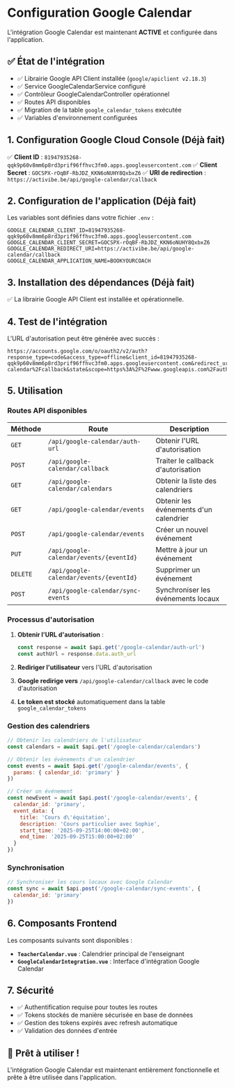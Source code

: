 # Configuration Google Calendar

L'intégration Google Calendar est maintenant **ACTIVE** et configurée dans l'application.

## ✅ État de l'intégration

- ✅ Librairie Google API Client installée (`google/apiclient v2.18.3`)
- ✅ Service GoogleCalendarService configuré
- ✅ Contrôleur GoogleCalendarController opérationnel
- ✅ Routes API disponibles
- ✅ Migration de la table `google_calendar_tokens` exécutée
- ✅ Variables d'environnement configurées

## 1. Configuration Google Cloud Console (Déjà fait)

✅ **Client ID** : `81947935268-qqk9p60v8mm6p8rd3prif96ffhvc3fm0.apps.googleusercontent.com`
✅ **Client Secret** : `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`
✅ **URI de redirection** : `https://activibe.be/api/google-calendar/callback`

## 2. Configuration de l'application (Déjà fait)

Les variables sont définies dans votre fichier `.env` :

```env
GOOGLE_CALENDAR_CLIENT_ID=81947935268-qqk9p60v8mm6p8rd3prif96ffhvc3fm0.apps.googleusercontent.com
GOOGLE_CALENDAR_CLIENT_SECRET=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
GOOGLE_CALENDAR_REDIRECT_URI=https://activibe.be/api/google-calendar/callback
GOOGLE_CALENDAR_APPLICATION_NAME=BOOKYOURCOACH
```

## 3. Installation des dépendances (Déjà fait)

✅ La librairie Google API Client est installée et opérationnelle.

## 4. Test de l'intégration

L'URL d'autorisation peut être générée avec succès :
```
https://accounts.google.com/o/oauth2/v2/auth?response_type=code&access_type=offline&client_id=81947935268-qqk9p60v8mm6p8rd3prif96ffhvc3fm0.apps.googleusercontent.com&redirect_uri=https%3A%2F%2Factivibe.be%2Fapi%2Fgoogle-calendar%2Fcallback&state&scope=https%3A%2F%2Fwww.googleapis.com%2Fauth%2Fcalendar&prompt=select_account%20consent
```

## 5. Utilisation

### Routes API disponibles

| Méthode | Route | Description |
|---------|-------|-------------|
| `GET` | `/api/google-calendar/auth-url` | Obtenir l'URL d'autorisation |
| `POST` | `/api/google-calendar/callback` | Traiter le callback d'autorisation |
| `GET` | `/api/google-calendar/calendars` | Obtenir la liste des calendriers |
| `GET` | `/api/google-calendar/events` | Obtenir les événements d'un calendrier |
| `POST` | `/api/google-calendar/events` | Créer un nouvel événement |
| `PUT` | `/api/google-calendar/events/{eventId}` | Mettre à jour un événement |
| `DELETE` | `/api/google-calendar/events/{eventId}` | Supprimer un événement |
| `POST` | `/api/google-calendar/sync-events` | Synchroniser les événements locaux |

### Processus d'autorisation

1. **Obtenir l'URL d'autorisation** :
   ```javascript
   const response = await $api.get('/google-calendar/auth-url')
   const authUrl = response.data.auth_url
   ```

2. **Rediriger l'utilisateur** vers l'URL d'autorisation

3. **Google redirige vers** `/api/google-calendar/callback` avec le code d'autorisation

4. **Le token est stocké** automatiquement dans la table `google_calendar_tokens`

### Gestion des calendriers

```javascript
// Obtenir les calendriers de l'utilisateur
const calendars = await $api.get('/google-calendar/calendars')

// Obtenir les événements d'un calendrier
const events = await $api.get('/google-calendar/events', {
  params: { calendar_id: 'primary' }
})

// Créer un événement
const newEvent = await $api.post('/google-calendar/events', {
  calendar_id: 'primary',
  event_data: {
    title: 'Cours d\'équitation',
    description: 'Cours particulier avec Sophie',
    start_time: '2025-09-25T14:00:00+02:00',
    end_time: '2025-09-25T15:00:00+02:00'
  }
})
```

### Synchronisation

```javascript
// Synchroniser les cours locaux avec Google Calendar
const sync = await $api.post('/google-calendar/sync-events', {
  calendar_id: 'primary'
})
```

## 6. Composants Frontend

Les composants suivants sont disponibles :

- **`TeacherCalendar.vue`** : Calendrier principal de l'enseignant
- **`GoogleCalendarIntegration.vue`** : Interface d'intégration Google Calendar

## 7. Sécurité

- ✅ Authentification requise pour toutes les routes
- ✅ Tokens stockés de manière sécurisée en base de données
- ✅ Gestion des tokens expirés avec refresh automatique
- ✅ Validation des données d'entrée

## 🎉 Prêt à utiliser !

L'intégration Google Calendar est maintenant entièrement fonctionnelle et prête à être utilisée dans l'application.